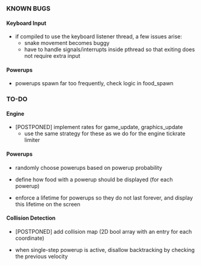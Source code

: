 ### KNOWN BUGS

#### Keyboard Input

* if compiled to use the keyboard listener thread, a few issues arise:
  * snake movement becomes buggy
  * have to handle signals/interrupts inside pthread so that exiting does not require extra input

#### Powerups

* powerups spawn far too frequently, check logic in food_spawn

### TO-DO

#### Engine

* [POSTPONED] implement rates for game_update, graphics_update
  * use the same strategy for these as we do for the engine tickrate limiter

#### Powerups

* randomly choose powerups based on powerup probability

* define how food with a powerup should be displayed (for each powerup)

* enforce a lifetime for powerups so they do not last forever, and display this lifetime on the screen

#### Collision Detection

* [POSTPONED] add collision map (2D bool array with an entry for each coordinate)

* when single-step powerup is active, disallow backtracking by checking the previous velocity
